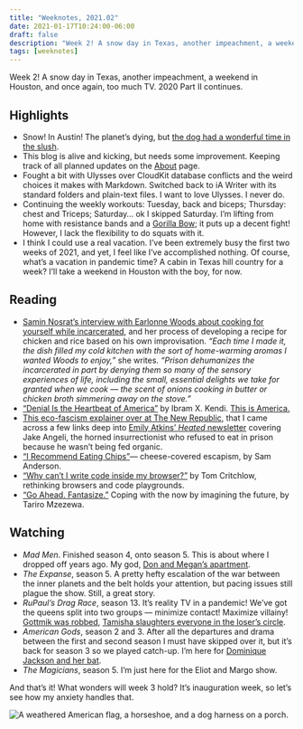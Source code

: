 ```yaml
---
title: "Weeknotes, 2021.02"
date: 2021-01-17T10:24:00-06:00
draft: false
description: "Week 2! A snow day in Texas, another impeachment, a weekend in Houston, and once again, too much TV. 2020 Part II continues."
tags: [weeknotes]
---
```


Week 2! A snow day in Texas, another impeachment, a weekend in Houston, and once again, too much TV. 2020 Part II continues.

## Highlights

- Snow! In Austin! The planet’s dying, but [the dog had a wonderful time in the slush](https://www.instagram.com/p/CJ4DzB4jZUi/).
- This blog is alive and kicking, but needs some improvement. Keeping track of all planned updates on the [About](https://tnflnt.co/about/) page.
- Fought a bit with Ulysses over CloudKit database conflicts and the weird choices it makes with Markdown. Switched back to iA Writer with its standard folders and plain-text files. I want to love Ulysses. I never do.
- Continuing the weekly workouts: Tuesday, back and biceps; Thursday: chest and Triceps; Saturday… ok I skipped Saturday. I’m lifting from home with resistance bands and a [Gorilla Bow](https://www.gorillabow.com); it puts up a decent fight! However, I lack the flexibility to do squats with it.
- I think I could use a real vacation. I’ve been extremely busy the first two weeks of 2021, and yet, I feel like I’ve accomplished nothing. Of course, what’s a vacation in pandemic time? A cabin in Texas hill country for a week? I’ll take a weekend in Houston with the boy, for now.

## Reading

- [Samin Nosrat’s interview with Earlonne Woods about cooking for yourself while incarcerated](https://www.nytimes.com/2021/01/06/magazine/this-chicken-and-rice-is-perfect-home-cooking-with-prison-roots.html), and her process of developing a recipe for chicken and rice based on his own improvisation. *“Each time I made it, the dish filled my cold kitchen with the sort of home-​warming aromas I wanted Woods to enjoy,”* she writes. *“Prison dehumanizes the incarcerated in part by denying them so many of the sensory experiences of life, including the small, essential delights we take for granted when we cook — the scent of onions cooking in butter or chicken broth simmering away on the stove.”*
- [“Denial Is the Heartbeat of America”](https://www.theatlantic.com/ideas/archive/2021/01/denial-heartbeat-america/617631/) by Ibram X. Kendi. [This is America.](https://www.youtube.com/watch?v=VYOjWnS4cMY)
- [This eco-fascism explainer over at The New Republic](https://newrepublic.com/article/154971/rise-ecofascism-history-white-nationalism-environmental-preservation-immigration), that I came across a few links deep into [Emily Atkins’ *Heated* newsletter](https://heated.world/p/the-antler-guy-isnt-a-climate-activist) covering Jake Angeli, the horned insurrectionist who refused to eat in prison because he wasn’t being fed organic.
- [“I Recommend Eating Chips”](https://www.nytimes.com/2021/01/13/magazine/i-recommend-eating-chips.html)— cheese-covered escapism, by Sam Anderson.
- [“Why can’t I write code inside my browser?”](https://tomcritchlow.com/2021/01/14/new-browsers/) by Tom Critchlow, rethinking browsers and code playgrounds. 
- [“Go Ahead. Fantasize.”](https://www.nytimes.com/2021/01/16/style/go-ahead-fantasize.html) Coping with the now by imagining the future, by Tariro Mzezewa.

## Watching

- *Mad Men*. Finished season 4, onto season 5. This is about where I dropped off years ago. My god, [Don and Megan’s apartment](https://rdcnewscdn.realtor.com/wp-content/uploads/2015/04/6a00d8341c630a53ef0167645f128c970b.jpg).
- *The Expanse*, season 5. A pretty hefty escalation of the war between the inner planets and the belt holds your attention, but pacing issues still plague the show. Still, a great story.
- *RuPaul’s Drag Race*, season 13. It’s reality TV in a pandemic! We’ve got the queens split into two groups — minimize contact! Maximize villainy! [Gottmik was robbed](https://www.instagram.com/p/CJ1Tf5KAExB/), [Tamisha slaughters everyone in the loser’s circle](https://www.instagram.com/p/CKF8JJElcdU/).
- *American Gods*, season 2 and 3. After all the departures and drama between the first and second season I must have skipped over it, but it’s back for season 3 so we played catch-up. I’m here for [Dominique Jackson and her bat](https://media.giphy.com/media/hnn9goqBMK9sXfYSzm/source.gif).  
- *The Magicians*, season 5. I’m just here for the Eliot and Margo show.

And that’s it! What wonders will week 3 hold? It’s inauguration week, so let’s see how my anxiety handles that.

![A weathered American flag, a horseshoe, and a dog harness on a porch.](/img/20210113-flags.jpg)